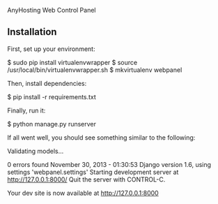 AnyHosting Web Control Panel

Installation
-------------

First, set up your environment:

  $ sudo pip install virtualenvwrapper
  $ source /usr/local/bin/virtualenvwrapper.sh 
  $ mkvirtualenv webpanel

Then, install dependencies:

  $ pip install -r requirements.txt

Finally, run it:

  $ python manage.py runserver

If all went well, you should see something similar to the following:

  Validating models...

  0 errors found
  November 30, 2013 - 01:30:53
  Django version 1.6, using settings 'webpanel.settings'
  Starting development server at http://127.0.0.1:8000/
  Quit the server with CONTROL-C.

Your dev site is now available at http://127.0.0.1:8000
